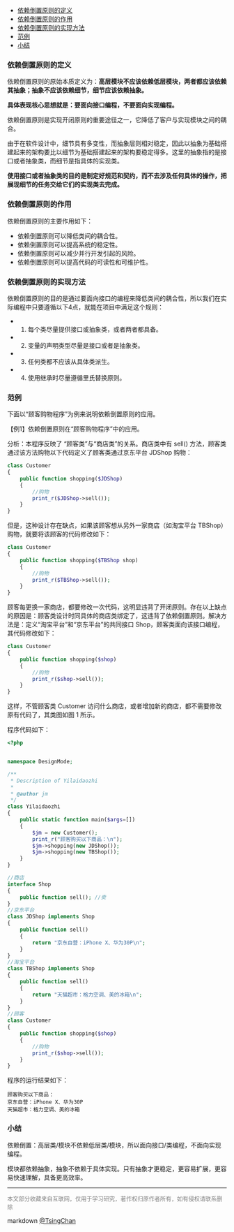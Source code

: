 

<!-- TOC -->

- [依赖倒置原则的定义](#依赖倒置原则的定义)
- [依赖倒置原则的作用](#依赖倒置原则的作用)
- [依赖倒置原则的实现方法](#依赖倒置原则的实现方法)
- [范例](#范例)
- [小结](#小结)

<!-- /TOC -->

  
### 依赖倒置原则的定义

  
依赖倒置原则的原始本质定义为：**高层模块不应该依赖低层模块，两者都应该依赖其抽象；抽象不应该依赖细节，细节应该依赖抽象。**

**具体表现核心思想就是：要面向接口编程，不要面向实现编程。**
  
依赖倒置原则是实现开闭原则的重要途径之一，它降低了客户与实现模块之间的耦合。  
  
由于在软件设计中，细节具有多变性，而抽象层则相对稳定，因此以抽象为基础搭建起来的架构要比以细节为基础搭建起来的架构要稳定得多。这里的抽象指的是接口或者抽象类，而细节是指具体的实现类。  
  
**使用接口或者抽象类的目的是制定好规范和契约，而不去涉及任何具体的操作，把展现细节的任务交给它们的实现类去完成。**

### 依赖倒置原则的作用


依赖倒置原则的主要作用如下：

- 依赖倒置原则可以降低类间的耦合性。
- 依赖倒置原则可以提高系统的稳定性。
- 依赖倒置原则可以减少并行开发引起的风险。
- 依赖倒置原则可以提高代码的可读性和可维护性。

### 依赖倒置原则的实现方法

依赖倒置原则的目的是通过要面向接口的编程来降低类间的耦合性，所以我们在实际编程中只要遵循以下4点，就能在项目中满足这个规则：

- 1. 每个类尽量提供接口或抽象类，或者两者都具备。
- 2. 变量的声明类型尽量是接口或者是抽象类。
- 3. 任何类都不应该从具体类派生。
- 4. 使用继承时尽量遵循里氏替换原则。

### 范例

下面以“顾客购物程序”为例来说明依赖倒置原则的应用。  
  
【例1】依赖倒置原则在“顾客购物程序”中的应用。  
  
分析：本程序反映了 “顾客类”与“商店类”的关系。商店类中有 sell() 方法，顾客类通过该方法购物以下代码定义了顾客类通过京东平台 JDShop 购物： 

```php
class Customer
{
    public function shopping($JDShop)
    {
        //购物
        print_r($JDShop->sell());
    }
}

```
  
但是，这种设计存在缺点，如果该顾客想从另外一家商店（如淘宝平台 TBShop）购物，就要将该顾客的代码修改如下： 

```php
class Customer
{
    public function shopping($TBShop shop)
    {
        //购物
        print_r($TBShop->sell());
    }
}

```
  
顾客每更换一家商店，都要修改一次代码，这明显违背了开闭原则。存在以上缺点的原因是：顾客类设计时同具体的商店类绑定了，这违背了依赖倒置原则。解决方法是：定义“淘宝平台”和“京东平台”的共同接口 Shop，顾客类面向该接口编程，其代码修改如下： 

```php
class Customer
{
    public function shopping($shop)
    {
        //购物
        print_r($shop->sell());
    }
}

```
  
这样，不管顾客类 Customer 访问什么商店，或者增加新的商店，都不需要修改原有代码了，其类图如图 1 所示。  


  
程序代码如下： 
```php
<?php


namespace DesignMode;

/**
 * Description of Yilaidaozhi
 *
 * @author jm
 */
class Yilaidaozhi
{
    public static function main($args=[])
    {
        $jm = new Customer();
        print_r("顾客购买以下商品：\n"); 
        $jm->shopping(new JDShop());
        $jm->shopping(new TBShop());
    }
}

//商店
interface Shop
{
    public function sell(); //卖
}
//京东平台
class JDShop implements Shop
{
    public function sell()
    {
        return "京东自营：iPhone X、华为30P\n"; 
    } 
}
//淘宝平台
class TBShop implements Shop
{
    public function sell()
    {
        return "天猫超市：格力空调、美的冰箱\n"; 
    }
} 
//顾客
class Customer
{
    public function shopping($shop)
    {
        //购物
        print_r($shop->sell()); 
    }
}

```
  
程序的运行结果如下： 
```
顾客购买以下商品：
京东自营：iPhone X、华为30P
天猫超市：格力空调、美的冰箱

```

### 小结

依赖倒置：高层类/模块不依赖低层类/模块，所以面向接口/类编程，不面向实现编程。

模块都依赖抽象，抽象不依赖于具体实现。只有抽象才更稳定，更容易扩展，更容易快速理解，具备更高效率。


----
<font size=2 color='grey'>本文部分收藏来自互联网，仅用于学习研究，著作权归原作者所有，如有侵权请联系删除</font>

markdown [@TsingChan](http://www.9ong.com/) 